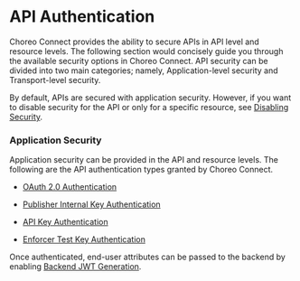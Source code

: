 # API Authentication

Choreo Connect provides the ability to secure APIs in API level and resource levels. The following section would concisely guide you through the available security options in Choreo Connect. API security can be divided into two main categories; namely, Application-level security and Transport-level security.

By default, APIs are secured with application security. However, if you want to disable security for the API or only for a specific resource, see [Disabling Security]({{base_path}}/deploy-and-publish/deploy-on-gateway/choreo-connect/security/api-authentication/disabling-security/).

### Application Security
Application security can be provided in the API and resource levels. The following are the API authentication types granted by Choreo Connect.

- [OAuth 2.0 Authentication]({{base_path}}/deploy-and-publish/deploy-on-gateway/choreo-connect/security/api-authentication/oauth2-access-tokens/) 

- [Publisher Internal Key Authentication]({{base_path}}/deploy-and-publish/deploy-on-gateway/choreo-connect/security/api-authentication/internal-key-authentication/)

- [API Key Authentication]({{base_path}}/deploy-and-publish/deploy-on-gateway/choreo-connect/security/api-authentication/api-key-authentication/)

- [Enforcer Test Key Authentication]({{base_path}}/deploy-and-publish/deploy-on-gateway/choreo-connect/security/generate-a-test-jwt/)

Once authenticated, end-user attributes can be passed to the backend by enabling [Backend JWT Generation]({{base_path}}/deploy-and-publish/deploy-on-gateway/choreo-connect/passing-enduser-attributes-to-the-backend-via-choreo-connect/).
                        
<!-- TODO: Enable once the feature is completed for MGW 4.0.0
   [Opaque token authentication]({{base_path}}/publish/security/api-authentication/secure-apis-using-oauth2.0-access-tokens/secure-apis-using-opaque-tokens/)
   [Basic authentication]({{base_path}}/publish/security/api-authentication/basic-authentication/)

-->

<!-- TODO: Enable once the feature is completed for MGW 4.0.0
If you provide two or more security types for a resource or API, API invocation would be successful if one of the given authentications passed for the API request. i.e. Application security types have OR relationship with one another.

### Transport Security

Mutual SSL support is provided in the gateway level and API Level in Choreo Connect. Mutual SSL authentication is supported at the API level.

-   [Mutual SSL authentication]({{base_path}}/deploy/api-microgateway/security/api-authentication/mutual-ssl-authentication/)

### Combine Application and transport Security for API Authentication

By default, Application security is mandatory for API authentication. However, if you enable transport security for API authentication (i.e. if you enabled mutual SSL authentication for the API), you can make application security to be optional so that application security is not necessarily be added to the API/resource. Follow the documentation on [make application security optional]({{base_path}}/deploy/api-microgateway/security/api-authentication/making-application-security-optional/) for more details.

By default Application security and transport security is in AND relationship. i.e. if mutual SSL authentication is enabled, a successful API invocation requires passing the mutual SSL handshake as well as passing one of the provided application security. To override this behavior, i.e. to combine Application security and transport security authentication schemes with OR combination, make application security optional. For more details, follow the documentation on [make application security optional]({{base_path}}/deploy/api-microgateway/security/api-authentication/making-application-security-optional/)

-->
